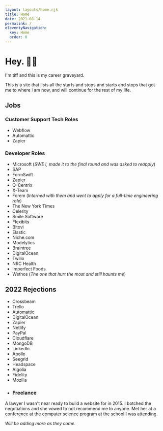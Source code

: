 ```yaml
---
layout: layouts/home.njk
title: Home
date: 2021-08-14
permalink: /
eleventyNavigation:
  key: Home
  order: 0
---
```

# Hey. 👋🏽

I'm tiff and this is my career graveyard.

This is a site that lists all the starts and stops and starts and stops that got me to where I am now, and will continue for the rest of my life.

## Jobs

### Customer Support Tech Roles

- Webflow
- Automattic
- Zapier
### Developer Roles

- Microsoft (*SWE I, made it to the final round and was asked to reapply*)
- SAP
- FormSwift
- Zapier
- Q-Centrix
- X-Team
- Forem (*Interned with them and went to apply for a full-time engineering role*)
- The New York Times
- Celerity
- Smile Software
- Flexibits
- Bitovi
- Elastic
- Niche.com
- Modelytics
- Braintree
- DigitalOcean
- Twilio
- NRC Health
- Imperfect Foods
- Wethos (*The one that hurt the most and still haunts me*)

## 2022 Rejections
- Crossbeam
- Trello
- Automattic
- DigitalOcean
- Zapier
- Netlify
- PayPal
- Cloudflare
- MongoDB
- LinkedIn
- Apollo
- Seegrid
- Headspace
- Algolia
- Fidelity
- Mozilla
<!-- Headspace, Audit Sight -->
- ### Freelance 

A lawyer I wasn't near ready to build a website for in 2015. I botched the negotiations and she vowed to not recommend me to anyone. Met her at a conference at the computer science program at the school I was attending.

*Will be adding more as they come.*

